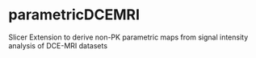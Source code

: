 # parametricDCEMRI
 Slicer Extension to derive non-PK parametric maps from signal intensity analysis of DCE-MRI datasets
